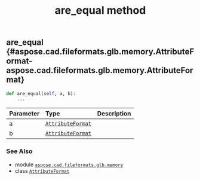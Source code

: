﻿---
title: are_equal method
second_title: Aspose.CAD for Python via .NET API References
description: 
type: docs
weight: 20
url: /python-net/aspose.cad.fileformats.glb.memory/attributeformat/are_equal/
is_root: false
---

## are_equal {#aspose.cad.fileformats.glb.memory.AttributeFormat-aspose.cad.fileformats.glb.memory.AttributeFormat}





```python
def are_equal(self, a, b):
    ...
```


| Parameter | Type | Description |
| :- | :- | :- |
| a | [`AttributeFormat`](/cad/python-net/aspose.cad.fileformats.glb.memory/attributeformat) |  |
| b | [`AttributeFormat`](/cad/python-net/aspose.cad.fileformats.glb.memory/attributeformat) |  |



### See Also
* module [`aspose.cad.fileformats.glb.memory`](../../)
* class [`AttributeFormat`](/cad/python-net/aspose.cad.fileformats.glb.memory/attributeformat)
